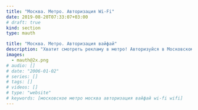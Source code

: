 ```yaml
---
title: "Москва. Метро. Авторизация Wi-Fi"
date: 2019-08-20T07:33:07+03:00
# draft: true
kind: section
type: mauth

title: "Москва. Метро. Авторизация вайфай"
description: "Хватит смотреть рекламу в метро! Авторизуйся в Московском метро за 1 тап и пользуйся интернетом свободно!"
images:
  - mauth@2x.png
# audio: []
# date: "2006-01-02"
# series: []
# tags: []
# videos: []
# type: "website"
# keywords: [московское метро москва авторизация вайфай wi-fi wifi]
---
```

